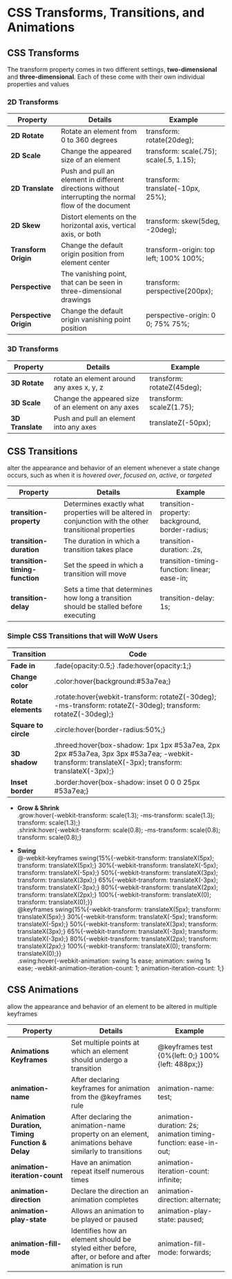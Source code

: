 # CSS Transforms, Transitions, and Animations




## CSS Transforms
The transform property comes in two different settings, **two-dimensional** and **three-dimensional**. Each of these come with their own individual properties and values

### 2D Transforms


|      **Property**      |                                              **Details**                                              |               **Example**               |
|------------------------|-------------------------------------------------------------------------------------------------------|-----------------------------------------|
| **2D Rotate**          | Rotate an element from 0 to 360 degrees                                                               | transform: rotate(20deg);               |
| **2D Scale**           | Change the appeared size of an element                                                                | transform: scale(.75); scale(.5, 1.15); |
| **2D Translate**       | Push and pull an element in different directions without interrupting the normal flow of the document | transform: translate(-10px, 25%);       |
| **2D Skew**            | Distort elements on the horizontal axis, vertical axis, or both                                       | transform: skew(5deg, -20deg);          |
| **Transform Origin**   | Change the default origin position from element center                                                | transform-origin: top left; 100% 100%;  |
| **Perspective**        | The vanishing point, that can be seen in three-dimensional drawings                                   | transform: perspective(200px);          |
| **Perspective Origin** | Change the default origin vanishing point position                                                    | perspective-origin: 0 0; 75% 75%;       |



### 3D Transforms


|   **Property**   |                    **Details**                     |        **Example**         |
|------------------|----------------------------------------------------|----------------------------|
| **3D Rotate**    | rotate an element around any axes x, y, z          | transform: rotateZ(45deg); |
| **3D Scale**     | Change the appeared size of an element on any axes | transform: scaleZ(1.75);   |
| **3D Translate** | Push and pull an element into any axes             | translateZ(-50px);         |




## CSS Transitions
alter the appearance and behavior of an element whenever a state change occurs, such as when it is *hovered over*, *focused on*, *active*, or *targeted*


|          **Property**          |                                               **Details**                                                |                   **Example**                   |
|--------------------------------|----------------------------------------------------------------------------------------------------------|-------------------------------------------------|
| **transition-property**        | Determines exactly what properties will be altered in conjunction with the other transitional properties | transition-property: background, border-radius; |
| **transition-duration**        | The duration in which a transition takes place                                                           | transition-duration: .2s,                       |
| **transition-timing-function** | Set the speed in which a transition will move                                                            | transition-timing-function: linear; ease-in;    |
| **transition-delay**           | Sets a time that determines how long a transition should be stalled before executing                     | transition-delay: 1s;                           |




### Simple CSS Transitions that will WoW Users


|    **Transition**    |                                                                   **Code**                                                                      |
|----------------------|-------------------------------------------------------------------------------------------------------------------------------------------------|
| **Fade in**          | .fade{opacity:0.5;}  .fade:hover{opacity:1;}                                                                                                    |
| **Change color**     | .color:hover{background:#53a7ea;}                                                                                                               |
| **Rotate elements**  | .rotate:hover{webkit-transform: rotateZ(-30deg); -ms-transform: rotateZ(-30deg); transform: rotateZ(-30deg);}                                   |
| **Square to circle** | .circle:hover{border-radius:50%;}                                                                                                               |
| **3D shadow**        | .threed:hover{box-shadow: 1px 1px #53a7ea, 2px 2px #53a7ea, 3px 3px #53a7ea; -webkit-transform: translateX(-3px); transform: translateX(-3px);} |
| **Inset border**     | .border:hover{box-shadow: inset 0 0 0 25px #53a7ea;}                                                                                            |



* **Grow & Shrink**  
.grow:hover{-webkit-transform: scale(1.3); -ms-transform: scale(1.3); transform: scale(1.3);}  
.shrink:hover{-webkit-transform: scale(0.8); -ms-transform: scale(0.8); transform: scale(0.8);}

  
* **Swing**                
@-webkit-keyframes swing{15%{-webkit-transform: translateX(5px); transform: translateX(5px);}
    30%{-webkit-transform: translateX(-5px); transform: translateX(-5px);} 
    50%{-webkit-transform: translateX(3px); transform: translateX(3px);}
    65%{-webkit-transform: translateX(-3px); transform: translateX(-3px);}
    80%{-webkit-transform: translateX(2px); transform: translateX(2px);}
    100%{-webkit-transform: translateX(0); transform: translateX(0);}}               
@keyframes swing{15%{-webkit-transform: translateX(5px); transform: translateX(5px);}
    30%{-webkit-transform: translateX(-5px); transform: translateX(-5px);}
    50%{-webkit-transform: translateX(3px); transform: translateX(3px);}
    65%{-webkit-transform: translateX(-3px); transform: translateX(-3px);}
    80%{-webkit-transform: translateX(2px); transform: translateX(2px);}
    100%{-webkit-transform: translateX(0); transform: translateX(0);}}                      
.swing:hover{-webkit-animation: swing 1s ease; animation: swing 1s ease; -webkit-animation-iteration-count: 1; animation-iteration-count: 1;}






## CSS Animations
allow the appearance and behavior of an element to be altered in multiple keyframes


|                 **Property**                    |                                              **Details**                                              |                           **Example**                          |
|---------------------------------------------|-------------------------------------------------------------------------------------------------------|----------------------------------------------------------------|
| **Animations Keyframes**                        | Set multiple points at which an element should undergo a transition                                   | @keyframes test {0%{left: 0;} 100%{left: 488px;}}              |
| **animation-name**                              | After declaring keyframes for animation from the @keyframes rule                                      | animation-name: test;                                          |
| **Animation Duration, Timing Function & Delay** | After declaring the animation-name property on an element, animations behave similarly to transitions | animation-duration: 2s; animation timing-function: ease-in-out;|
| **animation-iteration-count**                   | Have an animation repeat itself numerous times                                                        | animation-iteration-count: infinite;                           |
| **animation-direction**                         | Declare the direction an animation completes                                                          | animation-direction: alternate;                                |
| **animation-play-state**                        | Allows an animation to be played or paused                                                            | animation-play-state: paused;                                  |
| **animation-fill-mode**                         | Identifies how an element should be styled either before, after, or before and after animation is run | animation-fill-mode: forwards;                                 |


